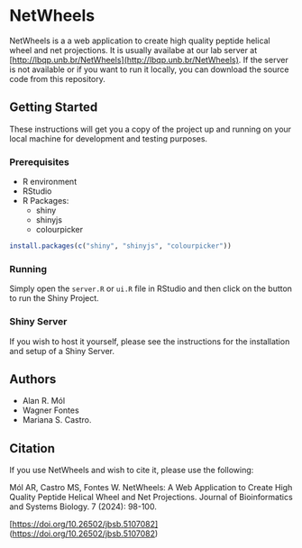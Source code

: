 # NetWheels

NetWheels is a a web application to create high quality peptide helical wheel and net projections. It is usually availabe at our lab server at [http://lbqp.unb.br/NetWheels](http://lbqp.unb.br/NetWheels). If the server is not available or if you want to run it locally, you can download the source code from this repository.

## Getting Started

These instructions will get you a copy of the project up and running on your local machine for development and testing purposes.

### Prerequisites

* R environment
* RStudio
* R Packages:
  * shiny
  * shinyjs
  * colourpicker
  
```R
install.packages(c("shiny", "shinyjs", "colourpicker"))
```

### Running

Simply open the `server.R` or `ui.R` file in RStudio and then click on the button to run the Shiny Project.


### Shiny Server

If you wish to host it yourself, please see the instructions for the installation and setup of a Shiny Server.

## Authors

* Alan R. Mól
* Wagner Fontes
* Mariana S. Castro.

## Citation

If you use NetWheels and wish to cite it, please use the following:

Mól AR, Castro MS, Fontes W. NetWheels: A Web Application to Create High Quality Peptide Helical Wheel and Net Projections. Journal of Bioinformatics and Systems Biology. 7 (2024): 98-100.

[https://doi.org/10.26502/jbsb.5107082] (https://doi.org/10.26502/jbsb.5107082)
